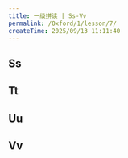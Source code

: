 ```yaml
---
title: 一级拼读 | Ss-Vv
permalink: /Oxford/1/lesson/7/
createTime: 2025/09/13 11:11:40
---
```


## Ss

<OxfordPhone
    level="1"
    letter="Ss"
    sound="/s/"
    :word="['soap', 'sun', 'socks', 'seal']"
    video="S.mp4"
    letterAudio="S.mp3"
    soundAudio="S.mp3"
/>

## Tt

<OxfordPhone
    level="1"
    letter="Tt"
    sound="/t/"
    :word="['turtle', 'tent', 'teacher', 'tiger']"
    video="T.mp4"
    letterAudio="T.mp3"
    soundAudio="T.mp3"
/>

## Uu

<OxfordPhone
    level="1"
    letter="Uu"
    sound="/u/"
    :word="['umpire', 'uncle', 'umbrella', 'up']"
    video="U.mp4"
    letterAudio="U.mp3"
    soundAudio="U.mp3"
/>

## Vv

<OxfordPhone
    level="1"
    letter="Vv"
    sound="/v/"
    :word="['van', 'vest', 'vet', 'violin']"
    video="V.mp4"
    letterAudio="V.mp3"
    soundAudio="V.mp3"
/>